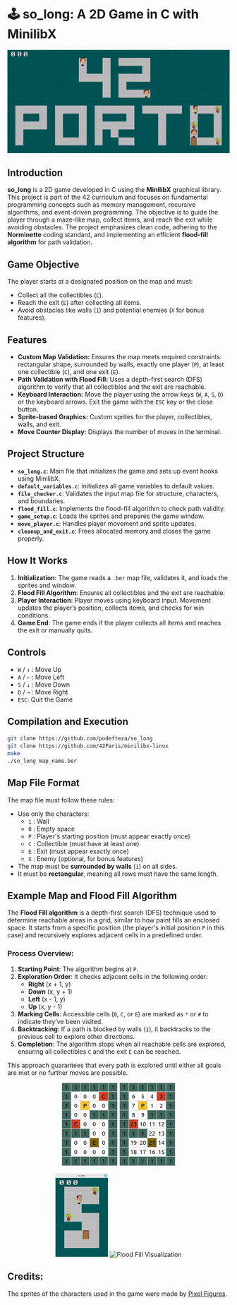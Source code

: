 # 🕹️ so_long: A 2D Game in C with MinilibX
<p align="center">
  <img src="https://github.com/podefteza/so_long/blob/main/42_porto_map.gif" alt="so_long" >
</p>

## Introduction  
**so_long** is a 2D game developed in C using the **MinilibX** graphical library. This project is part of the 42 curriculum and focuses on fundamental programming concepts such as memory management, recursive algorithms, and event-driven programming. The objective is to guide the player through a maze-like map, collect items, and reach the exit while avoiding obstacles. The project emphasizes clean code, adhering to the **Norminette** coding standard, and implementing an efficient **flood-fill algorithm** for path validation.

## Game Objective  
The player starts at a designated position on the map and must:  
- Collect all the collectibles (`C`).  
- Reach the exit (`E`) after collecting all items.  
- Avoid obstacles like walls (`1`) and potential enemies (`X` for bonus features).

## Features  
- **Custom Map Validation:** Ensures the map meets required constraints: rectangular shape, surrounded by walls, exactly one player (`P`), at least one collectible (`C`), and one exit (`E`).  
- **Path Validation with Flood Fill:** Uses a depth-first search (DFS) algorithm to verify that all collectibles and the exit are reachable.  
- **Keyboard Interaction:** Move the player using the arrow keys (`W`, `A`, `S`, `D`) or the keyboard arrows. Exit the game with the `ESC` key or the close button.  
- **Sprite-based Graphics:** Custom sprites for the player, collectibles, walls, and exit.  
- **Move Counter Display:** Displays the number of moves in the terminal.

## Project Structure  
- **`so_long.c`**: Main file that initializes the game and sets up event hooks using MinilibX.  
- **`default_variables.c`**: Initializes all game variables to default values.  
- **`file_checker.c`**: Validates the input map file for structure, characters, and boundaries.  
- **`flood_fill.c`**: Implements the flood-fill algorithm to check path validity.  
- **`game_setup.c`**: Loads the sprites and prepares the game window.  
- **`move_player.c`**: Handles player movement and sprite updates.  
- **`cleanup_and_exit.c`**: Frees allocated memory and closes the game properly.

## How It Works  
1. **Initialization**: The game reads a `.ber` map file, validates it, and loads the sprites and window.  
2. **Flood Fill Algorithm**: Ensures all collectibles and the exit are reachable.  
3. **Player Interaction**: Player moves using keyboard input. Movement updates the player’s position, collects items, and checks for win conditions.  
4. **Game End**: The game ends if the player collects all items and reaches the exit or manually quits.

## Controls  
- `W` / `↑` : Move Up  
- `A` / `←` : Move Left  
- `S` / `↓` : Move Down  
- `D` / `→` : Move Right  
- `ESC`: Quit the Game

## Compilation and Execution  
```bash
git clone https://github.com/podefteza/so_long
git clone https://github.com/42Paris/minilibx-linux
make
./so_long map_name.ber
```

## Map File Format  
The map file must follow these rules:  
- Use only the characters:  
  - `1` : Wall  
  - `0` : Empty space  
  - `P` : Player's starting position (must appear exactly once)  
  - `C` : Collectible (must have at least one)  
  - `E` : Exit (must appear exactly once)  
  - `X` : Enemy (optional, for bonus features)  
- The map must be **surrounded by walls** (`1`) on all sides.
- It must be **rectangular**, meaning all rows must have the same length.

## Example Map and Flood Fill Algorithm

The **Flood Fill algorithm** is a depth-first search (DFS) technique used to determine reachable areas in a grid, similar to how paint fills an enclosed space. It starts from a specific position (the player's initial position `P` in this case) and recursively explores adjacent cells in a predefined order.

### Process Overview:
1. **Starting Point**: The algorithm begins at `P`.
2. **Exploration Order**: It checks adjacent cells in the following order:
   - **Right** (x + 1, y)
   - **Down** (x, y + 1)
   - **Left** (x - 1, y)
   - **Up** (x, y - 1)
3. **Marking Cells**: Accessible cells (`0`, `C`, or `E`) are marked as `*` or `#` to indicate they’ve been visited.
4. **Backtracking**: If a path is blocked by walls (`1`), it backtracks to the previous cell to explore other directions.
5. **Completion**: The algorithm stops when all reachable cells are explored, ensuring all collectibles `C` and the exit `E` can be reached.

This approach guarantees that every path is explored until either all goals are met or no further moves are possible.


<p align="center">
  <img src="https://github.com/podefteza/so_long/blob/main/Exemple%20Map.png" alt="Exemple Map" height="189">
  <img src="https://github.com/podefteza/so_long/blob/main/Flood%20Fill%20Order.png" alt="Flood Fill Order" height="189">
</p>
<p align="center">
  <img src="https://github.com/podefteza/so_long/blob/main/Loaded%20Map.png" alt="Loaded Map" height="189">
  <img src="https://github.com/podefteza/so_long/blob/main/Visualization.gif" alt="Flood Fill Visualization" height="189">
</p>

## Credits:
The sprites of the characters used in the game were made by [Pixel Figures](https://www.tumblr.com/pixelfigures/68724021934/the-office-pixel-art).
